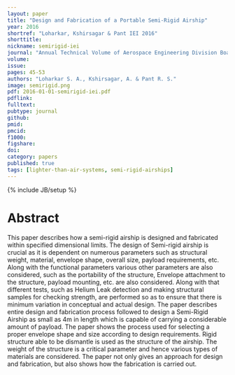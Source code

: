 ```yaml
---
layout: paper
title: "Design and Fabrication of a Portable Semi-Rigid Airship"
year: 2016
shortref: "Loharkar, Kshirsagar & Pant IEI 2016"
shorttitle: 
nickname: semirigid-iei
journal: "Annual Technical Volume of Aerospace Engineering Division Board, Institution of Engineers (India)"
volume: 
issue: 
pages: 45-53
authors: "Loharkar S. A., Kshirsagar, A. & Pant R. S."
image: semirigid.png
pdf: 2016-01-01-semirigid-iei.pdf
pdflink:
fulltext:  
pubtype: journal
github:
pmid:  
pmcid:
f1000:
figshare:
doi: 
category: papers
published: true
tags: [lighter-than-air-systems, semi-rigid-airships]
---
```

{% include JB/setup %}

# Abstract

This paper describes how a semi-rigid airship is designed and fabricated within specified dimensional
limits. The design of Semi-rigid airship is crucial as it is dependent on numerous parameters such
as structural weight, material, envelope shape, overall size, payload requirements, etc. Along with
the functional parameters various other parameters are also considered, such as the portability of the
structure, Envelope attachment to the structure, payload mounting, etc. are also considered. Along
with that different tests, such as Helium Leak detection and making structural samples for checking
strength, are performed so as to ensure that there is minimum variation in conceptual and actual design.
The paper describes entire design and fabrication process followed to design a Semi-Rigid Airship as
small as 4m in length which is capable of carrying a considerable amount of payload. The paper shows
the process used for selecting a proper envelope shape and size according to design requirements.
Rigid structure able to be dismantle is used as the structure of the airship. The weight of the structure
is a critical parameter and hence various types of materials are considered. The paper not only gives an
approach for design and fabrication, but also shows how the fabrication is carried out.
